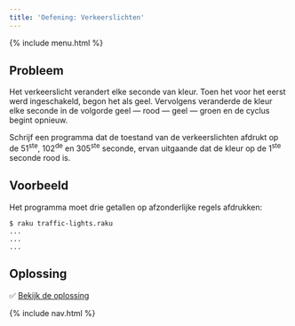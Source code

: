 ```yaml
---
title: 'Oefening: Verkeerslichten'
---
```


{% include menu.html %}

## Probleem

Het verkeerslicht verandert elke seconde van kleur. Toen het voor het eerst werd ingeschakeld, begon het als geel. Vervolgens veranderde de kleur elke seconde in de volgorde geel — rood — geel — groen en de cyclus begint opnieuw.

Schrijf een programma dat de toestand van de verkeerslichten afdrukt op de 51<sup>ste</sup>, 102<sup>de</sup> en 305<sup>ste</sup> seconde, ervan uitgaande dat de kleur op de 1<sup>ste</sup> seconde rood is.

## Voorbeeld

Het programma moet drie getallen op afzonderlijke regels afdrukken:

```console
$ raku traffic-lights.raku
...
...
...
```

## Oplossing

✅ [Bekijk de oplossing](solution)

{% include nav.html %}